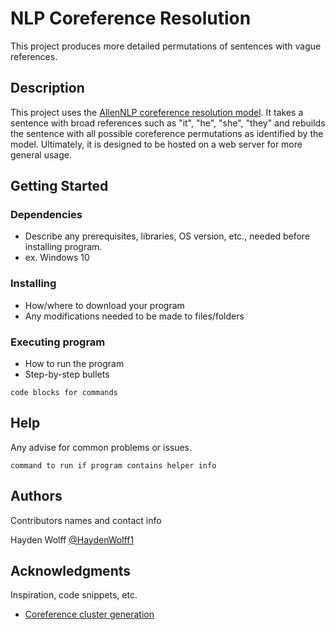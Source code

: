 # NLP Coreference Resolution
This project produces more detailed permutations of sentences with vague references. 

## Description

This project uses the [AllenNLP coreference resolution model](https://demo.allennlp.org/coreference-resolution). It takes a sentence with
broad references such as "it", "he", "she", "they" and rebuilds the sentence
with all possible coreference permutations as identified by the model. 
Ultimately, it is designed to be hosted on a web server for more general usage. 

## Getting Started

### Dependencies

* Describe any prerequisites, libraries, OS version, etc., needed before installing program.
* ex. Windows 10

### Installing

* How/where to download your program
* Any modifications needed to be made to files/folders

### Executing program

* How to run the program
* Step-by-step bullets
```
code blocks for commands
```

## Help

Any advise for common problems or issues.
```
command to run if program contains helper info
```

## Authors

Contributors names and contact info

Hayden Wolff 
[@HaydenWolff1](https://twitter.com/HaydenWolff1)

## Acknowledgments

Inspiration, code snippets, etc.
* [Coreference cluster generation](https://github.com/ananyagup/AllenNLP-Coreference-Resolution-in-Python-Readable-clusters/blob/master/allennlp_coref.py)